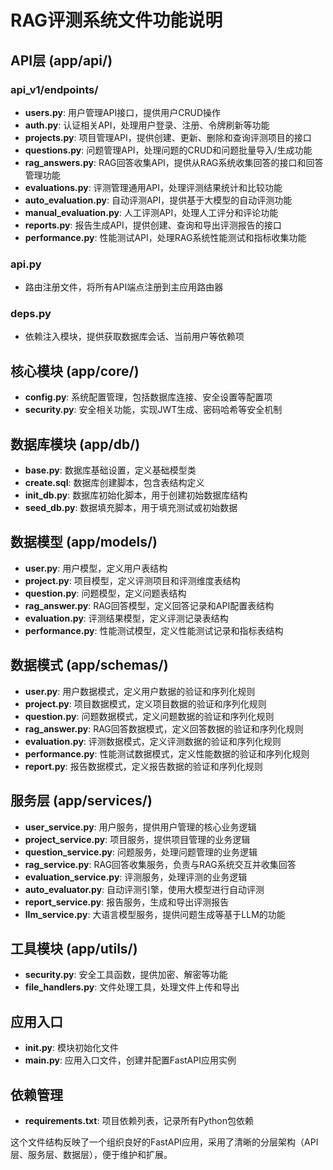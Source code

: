 # RAG评测系统文件功能说明

## API层 (app/api/)

### api_v1/endpoints/
- **users.py**: 用户管理API接口，提供用户CRUD操作
- **auth.py**: 认证相关API，处理用户登录、注册、令牌刷新等功能
- **projects.py**: 项目管理API，提供创建、更新、删除和查询评测项目的接口
- **questions.py**: 问题管理API，处理问题的CRUD和问题批量导入/生成功能
- **rag_answers.py**: RAG回答收集API，提供从RAG系统收集回答的接口和回答管理功能
- **evaluations.py**: 评测管理通用API，处理评测结果统计和比较功能
- **auto_evaluation.py**: 自动评测API，提供基于大模型的自动评测功能
- **manual_evaluation.py**: 人工评测API，处理人工评分和评论功能
- **reports.py**: 报告生成API，提供创建、查询和导出评测报告的接口
- **performance.py**: 性能测试API，处理RAG系统性能测试和指标收集功能

### api.py
- 路由注册文件，将所有API端点注册到主应用路由器

### deps.py
- 依赖注入模块，提供获取数据库会话、当前用户等依赖项

## 核心模块 (app/core/)

- **config.py**: 系统配置管理，包括数据库连接、安全设置等配置项
- **security.py**: 安全相关功能，实现JWT生成、密码哈希等安全机制

## 数据库模块 (app/db/)

- **base.py**: 数据库基础设置，定义基础模型类
- **create.sql**: 数据库创建脚本，包含表结构定义
- **init_db.py**: 数据库初始化脚本，用于创建初始数据库结构
- **seed_db.py**: 数据填充脚本，用于填充测试或初始数据

## 数据模型 (app/models/)

- **user.py**: 用户模型，定义用户表结构
- **project.py**: 项目模型，定义评测项目和评测维度表结构
- **question.py**: 问题模型，定义问题表结构
- **rag_answer.py**: RAG回答模型，定义回答记录和API配置表结构
- **evaluation.py**: 评测结果模型，定义评测记录表结构
- **performance.py**: 性能测试模型，定义性能测试记录和指标表结构

## 数据模式 (app/schemas/)

- **user.py**: 用户数据模式，定义用户数据的验证和序列化规则
- **project.py**: 项目数据模式，定义项目数据的验证和序列化规则
- **question.py**: 问题数据模式，定义问题数据的验证和序列化规则
- **rag_answer.py**: RAG回答数据模式，定义回答数据的验证和序列化规则
- **evaluation.py**: 评测数据模式，定义评测数据的验证和序列化规则
- **performance.py**: 性能测试数据模式，定义性能数据的验证和序列化规则
- **report.py**: 报告数据模式，定义报告数据的验证和序列化规则

## 服务层 (app/services/)

- **user_service.py**: 用户服务，提供用户管理的核心业务逻辑
- **project_service.py**: 项目服务，提供项目管理的业务逻辑
- **question_service.py**: 问题服务，处理问题管理的业务逻辑
- **rag_service.py**: RAG回答收集服务，负责与RAG系统交互并收集回答
- **evaluation_service.py**: 评测服务，处理评测的业务逻辑
- **auto_evaluator.py**: 自动评测引擎，使用大模型进行自动评测
- **report_service.py**: 报告服务，生成和导出评测报告
- **llm_service.py**: 大语言模型服务，提供问题生成等基于LLM的功能

## 工具模块 (app/utils/)

- **security.py**: 安全工具函数，提供加密、解密等功能
- **file_handlers.py**: 文件处理工具，处理文件上传和导出

## 应用入口

- **__init__.py**: 模块初始化文件
- **main.py**: 应用入口文件，创建并配置FastAPI应用实例

## 依赖管理

- **requirements.txt**: 项目依赖列表，记录所有Python包依赖

这个文件结构反映了一个组织良好的FastAPI应用，采用了清晰的分层架构（API层、服务层、数据层），便于维护和扩展。
